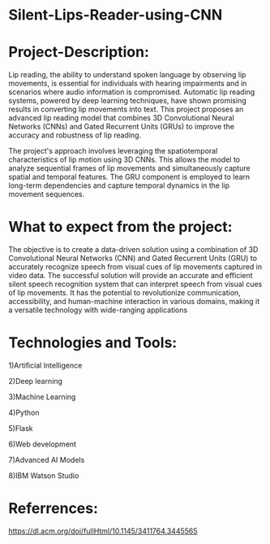 # Silent-Lips-Reader-using-CNN
# Project-Description:
Lip reading, the ability to understand spoken language by observing lip movements, is essential for individuals with hearing impairments and in scenarios where audio information is compromised. Automatic lip reading systems, powered by deep learning techniques, have shown promising results in converting lip movements into text. This project proposes an advanced lip reading model that combines 3D Convolutional Neural Networks (CNNs) and Gated Recurrent Units (GRUs) to improve the accuracy and robustness of lip reading.

The project's approach involves leveraging the spatiotemporal characteristics of lip motion using 3D CNNs. This allows the model to analyze sequential frames of lip movements and simultaneously capture spatial and temporal features. The GRU component is employed to learn long-term dependencies and capture temporal dynamics in the lip movement sequences.

# What to expect from the project:
The objective is to create a data-driven solution using a combination of 3D Convolutional Neural Networks (CNN) and Gated Recurrent Units (GRU) to accurately recognize speech from visual cues of lip movements captured in video data. The successful solution will provide an accurate and efficient silent speech recognition system that can interpret speech from visual cues of lip movements. It has the potential to revolutionize communication, accessibility, and human-machine interaction in various domains, making it a versatile technology with wide-ranging applications

# Technologies and Tools:

1)Artificial Intelligence

2)Deep learning

3)Machine Learning

4)Python

5)Flask

6)Web development

7)Advanced AI Models

8)IBM Watson Studio





# Referrences:
https://dl.acm.org/doi/fullHtml/10.1145/3411764.3445565
